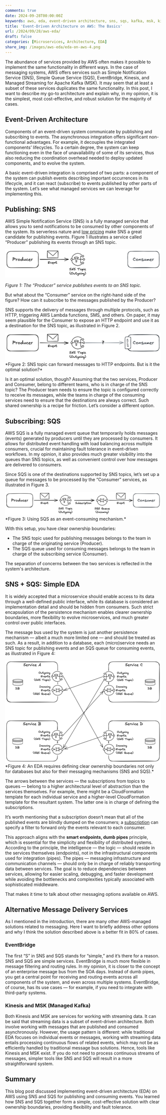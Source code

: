 ```yaml
---
comments: true
date: 2024-09-28T00:00:00Z
keywords: aws, eda, event-driven architecture, sns, sqs, kafka, msk, kinesis, microservices, event-driven, architecture, design principles, engineering, design, software, architecture
title: 'Event-Driven Architecture on AWS: The Basics'
url: /2024/09/28/aws-eda/
draft: false
categories: [Microservices, Architecture, EDA]
share_img: /images/aws-eda/eda-on-aws-4.png
---
```


The abundance of services provided by AWS often makes it possible to implement the same functionality in different ways. In the case of messaging systems, AWS offers services such as Simple Notification Service (SNS), Simple Queue Service (SQS), EventBridge, Kinesis, and Managed Streaming for Apache Kafka (MSK). It may seem that at least a subset of these services duplicates the same functionality. In this post, I want to describe my go-to architecture and explain why, in my opinion, it is the simplest, most cost-effective, and robust solution for the majority of cases.

## Event-Driven Architecture
Components of an event-driven system communicate by publishing and subscribing to events. The asynchronous integration offers significant non-functional advantages. For example, it decouples the integrated components’ lifecycles. To a certain degree, the system can keep functioning even in the face of unavailability of some of its services, thus also reducing the coordination overhead needed to deploy updated components, and to evolve the system.

A basic event-driven integration is comprised of two parts: a component of the system can publish events describing important occurrences in its lifecycle, and it can react (subscribe) to events published by other parts of the system. Let’s see what managed services we can leverage for implementing this.

<!--more-->

## Publishing: SNS
AWS Simple Notification Service (SNS) is a fully managed service that allows you to send notifications to be consumed by other components of the system. Its serverless nature and [low pricing](https://aws.amazon.com/sns/pricing/) make SNS a great candidate for publishing events. Figure 1 illustrates a service called “Producer” publishing its events through an SNS topic. 

<img src="/images/aws-eda/eda-on-aws-1.png" alt="The “Producer” service publishes events to an SNS topic" />

*Figure 1: The “Producer” service publishes events to an SNS topic.*

But what about the “Consumer” service on the right-hand side of the figure? How can it subscribe to the messages published by the Producer? 

SNS supports the delivery of messages through multiple protocols, such as HTTP, triggering AWS Lambda functions, SMS, and others. On paper, it may seem plausible for the Consumer to expose an HTTP endpoint and use it as a destination for the SNS topic, as illustrated in Figure 2.

<img src="/images/aws-eda/eda-on-aws-2.png" alt="SNS topic can forward messages to HTTP endpoints. But is it the optimal solution?" />
*Figure 2: SNS topic can forward messages to HTTP endpoints. But is it the optimal solution?*

Is it an optimal solution, though? Assuming that the two services, Producer and Consumer, belong to different teams, who is in charge of the SNS topic? The Producer team needs to ensure the topic is configured correctly to receive its messages, while the teams in charge of the consuming services need to ensure that the destinations are always correct. Such shared ownership is a recipe for friction. Let’s consider a different option.

## Subscribing: SQS
AWS SQS is a fully managed event queue that temporarily holds messages (events) generated by producers until they are processed by consumers. It allows for distributed event handling with load balancing across multiple consumers, crucial for maintaining fault tolerance in event-driven workflows. In my opinion, it also provides much greater visibility into the queues than SNS topics, as well as convenient control over how messages are delivered to consumers.

Since SQS is one of the destinations supported by SNS topics, let’s set up a queue for messages to be processed by the “Consumer” services, as illustrated in Figure 3.

<img src="/images/aws-eda/eda-on-aws-3.png" alt="Using SQS as an event-consuming mechanism" />
*Figure 3: Using SQS as an event-consuming mechanism.*

With this setup, you have clear ownership boundaries:

* The SNS topic used for publishing messages belongs to the team in charge of the originating service (Producer).
* The SQS queue used for consuming messages belongs to the team in charge of the subscribing service (Consumer).

The separation of concerns between the two services is reflected in the system's architecture.

## SNS + SQS: Simple EDA
It is widely accepted that a microservice should enable access to its data through a well-defined public interface, while its database is considered an implementation detail and should be hidden from consumers. Such strict encapsulation of the persistence mechanism enables clearer ownership boundaries, more flexibility to evolve microservices, and much greater control over public interfaces.

The message bus used by the system is just another persistence mechanism — albeit a much more limited one — and should be treated as such. As a result, in addition to a database, each (micro)service needs an SNS topic for publishing events and an SQS queue for consuming events, as illustrated in Figure 4:

<img src="/images/aws-eda/eda-on-aws-4.png" alt="An EDA requires defining clear ownership boundaries not only for databases but also for their messaging mechanisms (SNS and SQS)" />
*Figure 4: An EDA requires defining clear ownership boundaries not only for databases but also for their messaging mechanisms (SNS and SQS).*

The arrows between the services — the subscriptions from topics to queues — belong to a higher architectural level of abstraction than the services themselves. For example, there might be a CloudFormation template for each individual service and a higher-level CloudFormation template for the resultant system. The latter one is in charge of defining the subscriptions.

It’s worth mentioning that a subscription doesn’t mean that all of the published events are blindly dumped on the consumers; a [subscription](https://docs.aws.amazon.com/sns/latest/dg/message-filtering-apply.html) can specify a filter to forward only the events relevant to each consumer.

This approach aligns with the **smart endpoints, dumb pipes** principle, which is essential for the simplicity and flexibility of distributed systems. According to the principle, the intelligence — the logic — should reside in the services themselves (endpoints), not in the infrastructural components used for integration (pipes). The pipes — messaging infrastructure and communication channels — should only be in charge of reliably transporting data between services. The goal is to reduce dependencies between services, allowing for easier scaling, debugging, and faster development while avoiding the bottlenecks and complexities typically associated with sophisticated middleware.

That makes it time to talk about other messaging options available on AWS.

## Alternative Message Delivery Services
As I mentioned in the introduction, there are many other AWS-managed solutions related to messaging. Here I want to briefly address other options and why I think the solution described above is a better fit in 80% of cases.

### EventBridge
The first “S” in SNS and SQS stands for “simple,” and it’s there for a reason. SNS and SQS are simple services. EventBridge is much more flexible in message filtering and routing rules. In my opinion, it is closer to the concept of an enterprise message bus from the SOA days. Instead of dumb pipes, you get a central point for receiving and routing events across all components of the system, and even across multiple systems. EventBridge, of course, has its use cases — for example, if you need to integrate with third-party systems.

### Kinesis and MSK (Managed Kafka)
Both Kinesis and MSK are services for working with streaming data. It can be said that streaming data is a subset of event-driven architecture. Both involve working with messages that are published and consumed asynchronously. However, the usage pattern is different: while traditional EDA focuses on individual events or messages, working with streaming data entails processing continuous flows of related events, which may not be as efficiently handled by traditional message bus solutions. Hence, tools like Kinesis and MSK exist. If you do not need to process continuous streams of messages, simpler tools like SNS and SQS will result in a more straightforward system.

## Summary
This blog post discussed implementing event-driven architecture (EDA) on AWS using SNS and SQS for publishing and consuming events. You learned how SNS and SQS together form a simple, cost-effective solution with clear ownership boundaries, providing flexibility and fault tolerance.
